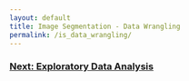 ```yaml
---
layout: default
title: Image Segmentation - Data Wrangling
permalink: /is_data_wrangling/
---
```


### [Next: Exploratory Data Analysis](https://cemalec.github.io/is_eda)

